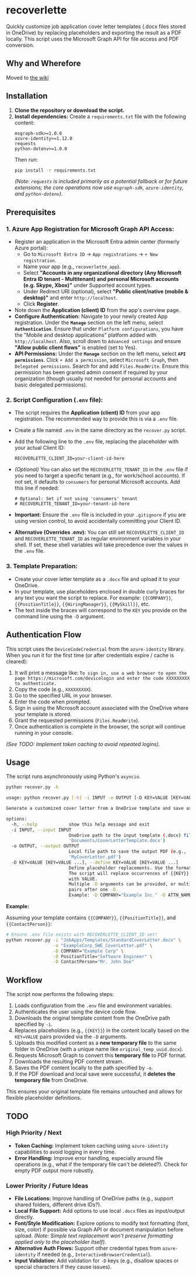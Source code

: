 # recoverlette

Quickly customize job application cover letter templates (.docx files stored in OneDrive) by replacing placeholders and exporting the result as a PDF locally. This script uses the Microsoft Graph API for file access and PDF conversion.

## Why and Wherefore

Moved to [the wiki](https://github.com/scottvr/recoverlette/wiki)

## Installation

1.  **Clone the repository or download the script.**
2.  **Install dependencies:** Create a `requirements.txt` file with the following content:
    ```
    msgraph-sdk>=1.0.0
    azure-identity>=1.12.0
    requests
    python-dotenv>=1.0.0
    ```
    Then run:
    ```bash
    pip install -r requirements.txt
    ```
    *(Note: `requests` is included primarily as a potential fallback or for future extensions; the core operations now use `msgraph-sdk`, `azure-identity`, and `python-dotenv`)*.

## Prerequisites

### 1. Azure App Registration for Microsoft Graph API Access:

* Register an application in the Microsoft Entra admin center (formerly Azure portal):
    * Go to `Microsoft Entra ID` -> `App registrations` -> `+ New registration`.
    * Name your app (e.g., `recoverlette_app`).
    * Select **"Accounts in any organizational directory (Any Microsoft Entra ID tenant - Multitenant) and personal Microsoft accounts (e.g. Skype, Xbox)"** under Supported account types.
    * Under Redirect URI (optional), select **"Public client/native (mobile & desktop)"** and enter `http://localhost`.
    * Click **Register**.
* Note down the **Application (client) ID** from the app's overview page.
* **Configure Authentication:** Navigate to your newly created App registration. Under the **`Manage`** section on the left menu, select **`Authentication`**. Ensure that under `Platform configurations`, you have the "Mobile and desktop applications" platform added with `http://localhost`. Also, scroll down to `Advanced settings` and ensure **"Allow public client flows"** is enabled (set to Yes).
* **API Permissions:** Under the **`Manage`** section on the left menu, select **`API permissions`**. Click `+ Add a permission`, select `Microsoft Graph`, then `Delegated permissions`. Search for and add `Files.ReadWrite`. Ensure this permission has been granted admin consent if required by your organization (though usually not needed for personal accounts and basic delegated permissions).

### 2. Script Configuration (`.env` file):

* The script requires the **Application (client) ID** from your app registration. The recommended way to provide this is via a `.env` file.
* Create a file named `.env` in the same directory as the `recover.py` script.
* Add the following line to the `.env` file, replacing the placeholder with your actual Client ID:
    ```
    RECOVERLETTE_CLIENT_ID=your-client-id-here
    ```
* *(Optional)* You can also set the `RECOVERLETTE_TENANT_ID` in the `.env` file if you need to target a specific tenant (e.g., for work/school accounts). If not set, it defaults to `consumers` for personal Microsoft accounts. Add this line if needed:
    ```
    # Optional: Set if not using 'consumers' tenant
    # RECOVERLETTE_TENANT_ID=your-tenant-id-here
    ```
* **Important:** Ensure the `.env` file is included in your `.gitignore` if you are using version control, to avoid accidentally committing your Client ID.

* **Alternative (Overrides .env):** You can still set `RECOVERLETTE_CLIENT_ID` and `RECOVERLETTE_TENANT_ID` as regular environment variables in your shell. If set, these shell variables will take precedence over the values in the `.env` file.

### 3. Template Preparation:

* Create your cover letter template as a `.docx` file and upload it to your OneDrive.
* In your template, use placeholders enclosed in double curly braces for any text you want the script to replace. For example: `{{COMPANY}}`, `{{PositionTitle}}`, `{{HiringManager}}`, `{{MySkill}}`, etc.
* The text inside the braces will correspond to the `KEY` you provide on the command line using the `-D` argument.

## Authentication Flow

This script uses the `DeviceCodeCredential` from the `azure-identity` library. When you run it for the first time (or after credentials expire / cache is cleared):

1.  It will print a message like: `To sign in, use a web browser to open the page https://microsoft.com/devicelogin and enter the code XXXXXXXXX to authenticate.`
2.  Copy the code (e.g., `XXXXXXXXX`).
3.  Go to the specified URL in your browser.
4.  Enter the code when prompted.
5.  Sign in using the Microsoft account associated with the OneDrive where your template is stored.
6.  Grant the requested permissions (`Files.ReadWrite`).
7.  Once authentication is complete in the browser, the script will continue running in your console.

*(See TODO: Implement token caching to avoid repeated logins).*

## Usage

The script runs asynchronously using Python's `asyncio`.

```bash
python recover.py -h

usage: python recover.py [-h] -i INPUT -o OUTPUT [-D KEY=VALUE [KEY=VALUE ...]]

Generate a customized cover letter from a OneDrive template and save as local PDF.

options:
  -h, --help            show this help message and exit
  -i INPUT, --input INPUT
                        OneDrive path to the input template (.docx) file (e.g.,
                        'Documents/CoverLetterTemplate.docx')
  -o OUTPUT, --output OUTPUT
                        Local file path to save the output PDF (e.g.,
                        'MyCoverLetter.pdf')
  -D KEY=VALUE [KEY=VALUE ...], --define KEY=VALUE [KEY=VALUE ...]
                        Define placeholder replacements. Use the format KEY=VALUE.
                        The script will replace occurrences of {{KEY}} in the template
                        with VALUE.
                        Multiple -D arguments can be provided, or multiple KEY=VALUE
                        pairs after one -D.
                        Example: -D COMPANY="Example Inc." -D ATTN_NAME="Ms. Smith"

```

**Example:**

Assuming your template contains `{{COMPANY}}`, `{{PositionTitle}}`, and `{{ContactPerson}}`:

```bash
# Ensure .env file exists with RECOVERLETTE_CLIENT_ID set!
python recover.py -i "JobApps/Templates/StandardCoverLetter.docx" \
                  -o "ExampleCorp_SWE_CoverLetter.pdf" \
                  -D COMPANY="Example Corp" \
                  -D PositionTitle="Software Engineer" \
                  -D ContactPerson="Mr. John Doe"
```

## Workflow

The script now performs the following steps:
1.  Loads configuration from the `.env` file and environment variables.
2.  Authenticates the user using the device code flow.
3.  Downloads the original template content from the OneDrive path specified by `-i`.
4.  Replaces placeholders (e.g., `{{KEY}}`) in the content locally based on the `KEY=VALUE` pairs provided via the `-D` arguments.
5.  Uploads this modified content as a **new temporary file** to the same folder in OneDrive (with a unique name like `original_temp_uuid.docx`).
6.  Requests Microsoft Graph to convert this **temporary file** to PDF format.
7.  Downloads the resulting PDF content stream.
8.  Saves the PDF content locally to the path specified by `-o`.
9.  If the PDF download and local save were successful, it **deletes the temporary file** from OneDrive.

This ensures your original template file remains untouched and allows for flexible placeholder definitions.

## TODO

### High Priority / Next
* **Token Caching:** Implement token caching using `azure-identity` capabilities to avoid logging in every time.
* **Error Handling:** Improve error handling, especially around file operations (e.g., what if the temporary file can't be deleted?). Check for empty PDF output more robustly.

### Lower Priority / Future Ideas
* **File Locations:** Improve handling of OneDrive paths (e.g., support shared folders, different drive IDs?).
* **Local File Support:** Add options to use local `.docx` files as input/output directly.
* **Font/Style Modification:** Explore options to modify text formatting (font, size, color) if possible via Graph API or document manipulation before upload. *(Note: Simple text replacement won't preserve formatting applied only to the placeholder itself).*
* **Alternative Auth Flows:** Support other credential types from `azure-identity` if needed (e.g., `InteractiveBrowserCredential`).
* **Input Validation:** Add validation for `-D` keys (e.g., disallow spaces or special characters if they cause issues).


